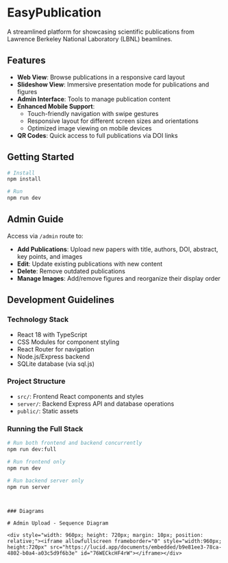 # EasyPublication

A streamlined platform for showcasing scientific publications from Lawrence Berkeley National Laboratory (LBNL) beamlines.

## Features

- **Web View**: Browse publications in a responsive card layout
- **Slideshow View**: Immersive presentation mode for publications and figures
- **Admin Interface**: Tools to manage publication content
- **Enhanced Mobile Support**: 
  - Touch-friendly navigation with swipe gestures
  - Responsive layout for different screen sizes and orientations
  - Optimized image viewing on mobile devices
- **QR Codes**: Quick access to full publications via DOI links

## Getting Started

```bash
# Install
npm install

# Run
npm run dev
```

## Admin Guide

Access via `/admin` route to:

- **Add Publications**: Upload new papers with title, authors, DOI, abstract, key points, and images
- **Edit**: Update existing publications with new content
- **Delete**: Remove outdated publications
- **Manage Images**: Add/remove figures and reorganize their display order

## Development Guidelines

### Technology Stack
- React 18 with TypeScript
- CSS Modules for component styling
- React Router for navigation
- Node.js/Express backend
- SQLite database (via sql.js)

### Project Structure
- `src/`: Frontend React components and styles
- `server/`: Backend Express API and database operations
- `public/`: Static assets

### Running the Full Stack
```bash
# Run both frontend and backend concurrently
npm run dev:full

# Run frontend only
npm run dev

# Run backend server only
npm run server
```
```


### Diagrams

# Admin Upload - Sequence Diagram

<div style="width: 960px; height: 720px; margin: 10px; position: relative;"><iframe allowfullscreen frameborder="0" style="width:960px; height:720px" src="https://lucid.app/documents/embedded/b9e81ee3-78ca-4802-b0a4-a03c5d9f6b3e" id="76WECkcHF4rW"></iframe></div>
